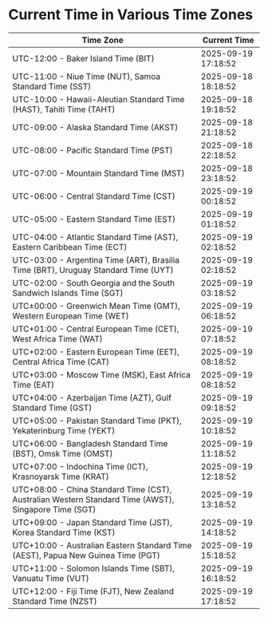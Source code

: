 # Current Time in Various Time Zones

| Time Zone | Current Time |
|-----------|--------------|
| UTC-12:00 - Baker Island Time (BIT) | 2025-09-19 17:18:52 |
| UTC-11:00 - Niue Time (NUT), Samoa Standard Time (SST) | 2025-09-18 18:18:52 |
| UTC-10:00 - Hawaii-Aleutian Standard Time (HAST), Tahiti Time (TAHT) | 2025-09-18 19:18:52 |
| UTC-09:00 - Alaska Standard Time (AKST) | 2025-09-18 21:18:52 |
| UTC-08:00 - Pacific Standard Time (PST) | 2025-09-18 22:18:52 |
| UTC-07:00 - Mountain Standard Time (MST) | 2025-09-18 23:18:52 |
| UTC-06:00 - Central Standard Time (CST) | 2025-09-19 00:18:52 |
| UTC-05:00 - Eastern Standard Time (EST) | 2025-09-19 01:18:52 |
| UTC-04:00 - Atlantic Standard Time (AST), Eastern Caribbean Time (ECT) | 2025-09-19 02:18:52 |
| UTC-03:00 - Argentina Time (ART), Brasília Time (BRT), Uruguay Standard Time (UYT) | 2025-09-19 02:18:52 |
| UTC-02:00 - South Georgia and the South Sandwich Islands Time (SGT) | 2025-09-19 03:18:52 |
| UTC±00:00 - Greenwich Mean Time (GMT), Western European Time (WET) | 2025-09-19 06:18:52 |
| UTC+01:00 - Central European Time (CET), West Africa Time (WAT) | 2025-09-19 07:18:52 |
| UTC+02:00 - Eastern European Time (EET), Central Africa Time (CAT) | 2025-09-19 08:18:52 |
| UTC+03:00 - Moscow Time (MSK), East Africa Time (EAT) | 2025-09-19 08:18:52 |
| UTC+04:00 - Azerbaijan Time (AZT), Gulf Standard Time (GST) | 2025-09-19 09:18:52 |
| UTC+05:00 - Pakistan Standard Time (PKT), Yekaterinburg Time (YEKT) | 2025-09-19 10:18:52 |
| UTC+06:00 - Bangladesh Standard Time (BST), Omsk Time (OMST) | 2025-09-19 11:18:52 |
| UTC+07:00 - Indochina Time (ICT), Krasnoyarsk Time (KRAT) | 2025-09-19 12:18:52 |
| UTC+08:00 - China Standard Time (CST), Australian Western Standard Time (AWST), Singapore Time (SGT) | 2025-09-19 13:18:52 |
| UTC+09:00 - Japan Standard Time (JST), Korea Standard Time (KST) | 2025-09-19 14:18:52 |
| UTC+10:00 - Australian Eastern Standard Time (AEST), Papua New Guinea Time (PGT) | 2025-09-19 15:18:52 |
| UTC+11:00 - Solomon Islands Time (SBT), Vanuatu Time (VUT) | 2025-09-19 16:18:52 |
| UTC+12:00 - Fiji Time (FJT), New Zealand Standard Time (NZST) | 2025-09-19 17:18:52 |
